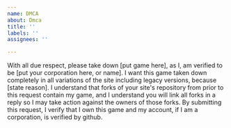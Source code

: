 ```yaml
---
name: DMCA
about: Dmca
title: ''
labels: ''
assignees: ''

---
```


With all due respect, please take down [put game here], as I, am verified to be [put your corporation here, or name]. I want this game taken down completely in all variations of the site including legacy versions, because [state reason]. I understand that forks of your site's repository from prior to this request contain my game, and I understand you will link all forks in a reply so I may take action against the owners of those forks. By submitting this request, I verify that I own this game and my account, if I am a corporation, is verified by github.
